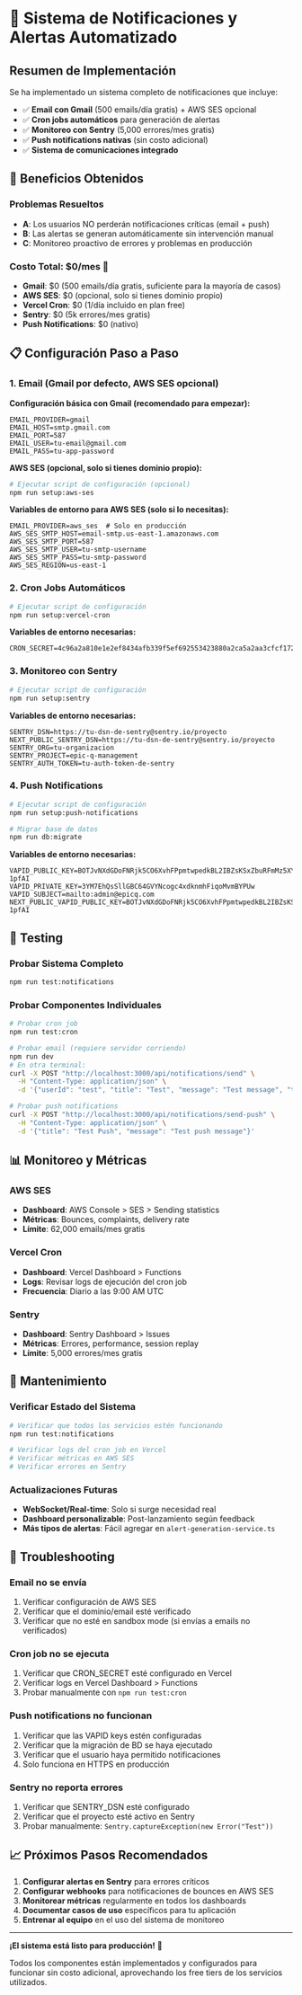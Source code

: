 # 🚀 Sistema de Notificaciones y Alertas Automatizado

## Resumen de Implementación

Se ha implementado un sistema completo de notificaciones que incluye:

- ✅ **Email con Gmail** (500 emails/día gratis) + AWS SES opcional
- ✅ **Cron jobs automáticos** para generación de alertas
- ✅ **Monitoreo con Sentry** (5,000 errores/mes gratis)
- ✅ **Push notifications nativas** (sin costo adicional)
- ✅ **Sistema de comunicaciones integrado**

## 🎯 Beneficios Obtenidos

### Problemas Resueltos
- **A**: Los usuarios NO perderán notificaciones críticas (email + push)
- **B**: Las alertas se generan automáticamente sin intervención manual
- **C**: Monitoreo proactivo de errores y problemas en producción

### Costo Total: **$0/mes** 🎉
- **Gmail**: $0 (500 emails/día gratis, suficiente para la mayoría de casos)
- **AWS SES**: $0 (opcional, solo si tienes dominio propio)
- **Vercel Cron**: $0 (1/día incluido en plan free)
- **Sentry**: $0 (5k errores/mes gratis)
- **Push Notifications**: $0 (nativo)

## 📋 Configuración Paso a Paso

### 1. Email (Gmail por defecto, AWS SES opcional)

**Configuración básica con Gmail (recomendado para empezar):**
```env
EMAIL_PROVIDER=gmail
EMAIL_HOST=smtp.gmail.com
EMAIL_PORT=587
EMAIL_USER=tu-email@gmail.com
EMAIL_PASS=tu-app-password
```

**AWS SES (opcional, solo si tienes dominio propio):**
```bash
# Ejecutar script de configuración (opcional)
npm run setup:aws-ses
```

**Variables de entorno para AWS SES (solo si lo necesitas):**
```env
EMAIL_PROVIDER=aws_ses  # Solo en producción
AWS_SES_SMTP_HOST=email-smtp.us-east-1.amazonaws.com
AWS_SES_SMTP_PORT=587
AWS_SES_SMTP_USER=tu-smtp-username
AWS_SES_SMTP_PASS=tu-smtp-password
AWS_SES_REGION=us-east-1
```

### 2. Cron Jobs Automáticos

```bash
# Ejecutar script de configuración
npm run setup:vercel-cron
```

**Variables de entorno necesarias:**
```env
CRON_SECRET=4c96a2a810e1e2ef8434afb339f5ef692553423880a2ca5a2aa3cfcf1720ea8f
```

### 3. Monitoreo con Sentry

```bash
# Ejecutar script de configuración
npm run setup:sentry
```

**Variables de entorno necesarias:**
```env
SENTRY_DSN=https://tu-dsn-de-sentry@sentry.io/proyecto
NEXT_PUBLIC_SENTRY_DSN=https://tu-dsn-de-sentry@sentry.io/proyecto
SENTRY_ORG=tu-organizacion
SENTRY_PROJECT=epic-q-management
SENTRY_AUTH_TOKEN=tu-auth-token-de-sentry
```

### 4. Push Notifications

```bash
# Ejecutar script de configuración
npm run setup:push-notifications

# Migrar base de datos
npm run db:migrate
```

**Variables de entorno necesarias:**
```env
VAPID_PUBLIC_KEY=BOTJvNXdGDoFNRjk5CO6XvhFPpmtwpedkBL2IBZsKSxZbuRFmMz5XYJg6POUQg7cOkxV9tS6HNoopCSQQ-1pfAI
VAPID_PRIVATE_KEY=3YM7EhQsSllGBC64GVYNcogc4xdknmhFiqoMvmBYPUw
VAPID_SUBJECT=mailto:admin@epicq.com
NEXT_PUBLIC_VAPID_PUBLIC_KEY=BOTJvNXdGDoFNRjk5CO6XvhFPpmtwpedkBL2IBZsKSxZbuRFmMz5XYJg6POUQg7cOkxV9tS6HNoopCSQQ-1pfAI
```

## 🧪 Testing

### Probar Sistema Completo
```bash
npm run test:notifications
```

### Probar Componentes Individuales
```bash
# Probar cron job
npm run test:cron

# Probar email (requiere servidor corriendo)
npm run dev
# En otra terminal:
curl -X POST "http://localhost:3000/api/notifications/send" \
  -H "Content-Type: application/json" \
  -d '{"userId": "test", "title": "Test", "message": "Test message", "type": "info", "sendEmail": true}'

# Probar push notifications
curl -X POST "http://localhost:3000/api/notifications/send-push" \
  -H "Content-Type: application/json" \
  -d '{"title": "Test Push", "message": "Test push message"}'
```

## 📊 Monitoreo y Métricas

### AWS SES
- **Dashboard**: AWS Console > SES > Sending statistics
- **Métricas**: Bounces, complaints, delivery rate
- **Límite**: 62,000 emails/mes gratis

### Vercel Cron
- **Dashboard**: Vercel Dashboard > Functions
- **Logs**: Revisar logs de ejecución del cron job
- **Frecuencia**: Diario a las 9:00 AM UTC

### Sentry
- **Dashboard**: Sentry Dashboard > Issues
- **Métricas**: Errores, performance, session replay
- **Límite**: 5,000 errores/mes gratis

## 🔧 Mantenimiento

### Verificar Estado del Sistema
```bash
# Verificar que todos los servicios estén funcionando
npm run test:notifications

# Verificar logs del cron job en Vercel
# Verificar métricas en AWS SES
# Verificar errores en Sentry
```

### Actualizaciones Futuras
- **WebSocket/Real-time**: Solo si surge necesidad real
- **Dashboard personalizable**: Post-lanzamiento según feedback
- **Más tipos de alertas**: Fácil agregar en `alert-generation-service.ts`

## 🚨 Troubleshooting

### Email no se envía
1. Verificar configuración de AWS SES
2. Verificar que el dominio/email esté verificado
3. Verificar que no esté en sandbox mode (si envías a emails no verificados)

### Cron job no se ejecuta
1. Verificar que CRON_SECRET esté configurado en Vercel
2. Verificar logs en Vercel Dashboard > Functions
3. Probar manualmente con `npm run test:cron`

### Push notifications no funcionan
1. Verificar que las VAPID keys estén configuradas
2. Verificar que la migración de BD se haya ejecutado
3. Verificar que el usuario haya permitido notificaciones
4. Solo funciona en HTTPS en producción

### Sentry no reporta errores
1. Verificar que SENTRY_DSN esté configurado
2. Verificar que el proyecto esté activo en Sentry
3. Probar manualmente: `Sentry.captureException(new Error("Test"))`

## 📈 Próximos Pasos Recomendados

1. **Configurar alertas en Sentry** para errores críticos
2. **Configurar webhooks** para notificaciones de bounces en AWS SES
3. **Monitorear métricas** regularmente en todos los dashboards
4. **Documentar casos de uso** específicos para tu aplicación
5. **Entrenar al equipo** en el uso del sistema de monitoreo

---

**¡El sistema está listo para producción!** 🎉

Todos los componentes están implementados y configurados para funcionar sin costo adicional, aprovechando los free tiers de los servicios utilizados.
